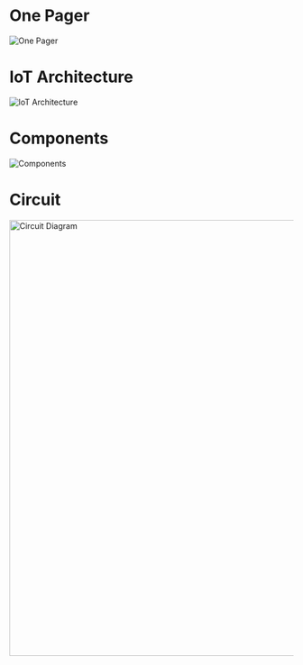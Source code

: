 # One Pager
![One Pager](https://user-images.githubusercontent.com/30317984/59349902-73578c80-8d23-11e9-8e33-a10f3352173e.jpg)

# IoT Architecture
![IoT Architecture](https://user-images.githubusercontent.com/30317984/59349937-8b2f1080-8d23-11e9-92d5-00acce61da1f.jpg)

# Components
![Components](https://user-images.githubusercontent.com/30317984/59349950-94b87880-8d23-11e9-96be-19dfe0f28759.jpg)

# Circuit
<img width="774" alt="Circuit Diagram" src="https://user-images.githubusercontent.com/30317984/59349972-9da94a00-8d23-11e9-9151-82954c98e34b.png">
